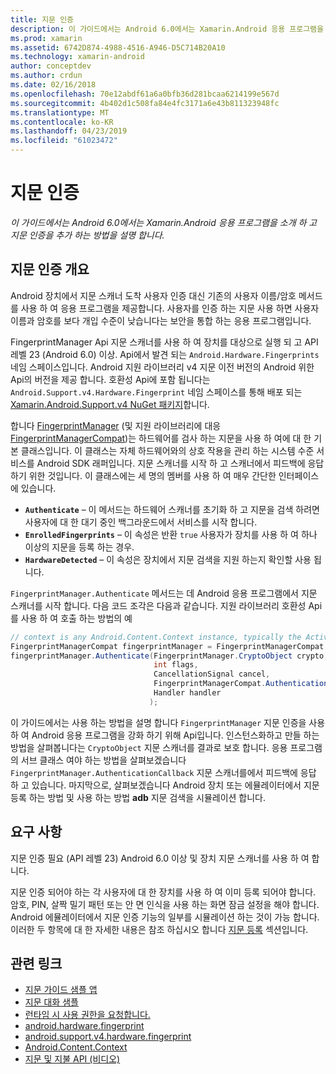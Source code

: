 ```yaml
---
title: 지문 인증
description: 이 가이드에서는 Android 6.0에서는 Xamarin.Android 응용 프로그램을 소개 하 고 지문 인증을 추가 하는 방법을 설명 합니다.
ms.prod: xamarin
ms.assetid: 6742D874-4988-4516-A946-D5C714B20A10
ms.technology: xamarin-android
author: conceptdev
ms.author: crdun
ms.date: 02/16/2018
ms.openlocfilehash: 70e12abdf61a6a0bfb36d281bcaa6214199e567d
ms.sourcegitcommit: 4b402d1c508fa84e4fc3171a6e43b811323948fc
ms.translationtype: MT
ms.contentlocale: ko-KR
ms.lasthandoff: 04/23/2019
ms.locfileid: "61023472"
---
```

# <a name="fingerprint-authentication"></a>지문 인증

_이 가이드에서는 Android 6.0에서는 Xamarin.Android 응용 프로그램을 소개 하 고 지문 인증을 추가 하는 방법을 설명 합니다._


## <a name="fingerprint-authentication-overview"></a>지문 인증 개요

Android 장치에서 지문 스캐너 도착 사용자 인증 대신 기존의 사용자 이름/암호 메서드를 사용 하 여 응용 프로그램을 제공합니다. 사용자를 인증 하는 지문 사용 하면 사용자 이름과 암호를 보다 개입 수준이 낮습니다는 보안을 통합 하는 응용 프로그램입니다.

FingerprintManager Api 지문 스캐너를 사용 하 여 장치를 대상으로 실행 되 고 API 레벨 23 (Android 6.0) 이상. Api에서 발견 되는 `Android.Hardware.Fingerprints` 네임 스페이스입니다. Android 지원 라이브러리 v4 지문 이전 버전의 Android 위한 Api의 버전을 제공 합니다. 호환성 Api에 포함 됩니다는 `Android.Support.v4.Hardware.Fingerprint` 네임 스페이스를 통해 배포 되는 [Xamarin.Android.Support.v4 NuGet 패키지](https://www.nuget.org/packages/Xamarin.Android.Support.v4/)합니다.

합니다 [FingerprintManager](https://developer.android.com/reference/android/hardware/fingerprint/FingerprintManager.html) (및 지원 라이브러리에 대응 [FingerprintManagerCompat](https://developer.android.com/reference/android/support/v4/hardware/fingerprint/FingerprintManagerCompat.html))는 하드웨어를 검사 하는 지문을 사용 하 여에 대 한 기본 클래스입니다. 이 클래스는 자체 하드웨어와의 상호 작용을 관리 하는 시스템 수준 서비스를 Android SDK 래퍼입니다. 지문 스캐너를 시작 하 고 스캐너에서 피드백에 응답 하기 위한 것입니다. 이 클래스에는 세 명의 멤버를 사용 하 여 매우 간단한 인터페이스에 있습니다.

* **`Authenticate`** &ndash; 이 메서드는 하드웨어 스캐너를 초기화 하 고 지문을 검색 하려면 사용자에 대 한 대기 중인 백그라운드에서 서비스를 시작 합니다.
* **`EnrolledFingerprints`** &ndash; 이 속성은 반환 `true` 사용자가 장치를 사용 하 여 하나 이상의 지문을 등록 하는 경우.
* **`HardwareDetected`** &ndash; 이 속성은 장치에서 지문 검색을 지원 하는지 확인할 사용 됩니다.

`FingerprintManager.Authenticate` 메서드는 데 Android 응용 프로그램에서 지문 스캐너를 시작 합니다. 다음 코드 조각은 다음과 같습니다. 지원 라이브러리 호환성 Api를 사용 하 여 호출 하는 방법의 예

```csharp
// context is any Android.Content.Context instance, typically the Activity 
FingerprintManagerCompat fingerprintManager = FingerprintManagerCompat.From(context);
fingerprintManager.Authenticate(FingerprintManager.CryptoObject crypto,
                                int flags,
                                CancellationSignal cancel,
                                FingerprintManagerCompat.AuthenticationCallback callback,
                                Handler handler
                               );
```

이 가이드에서는 사용 하는 방법을 설명 합니다 `FingerprintManager` 지문 인증을 사용 하 여 Android 응용 프로그램을 강화 하기 위해 Api입니다. 인스턴스화하고 만들 하는 방법을 살펴봅니다는 `CryptoObject` 지문 스캐너를 결과로 보호 합니다. 응용 프로그램의 서브 클래스 여야 하는 방법을 살펴보겠습니다 `FingerprintManager.AuthenticationCallback` 지문 스캐너를에서 피드백에 응답 하 고 있습니다. 마지막으로, 살펴보겠습니다 Android 장치 또는 에뮬레이터에서 지문 등록 하는 방법 및 사용 하는 방법 **adb** 지문 검색을 시뮬레이션 합니다.

## <a name="requirements"></a>요구 사항

지문 인증 필요 (API 레벨 23) Android 6.0 이상 및 장치 지문 스캐너를 사용 하 여 합니다. 

지문 인증 되어야 하는 각 사용자에 대 한 장치를 사용 하 여 이미 등록 되어야 합니다. 암호, PIN, 살짝 밀기 패턴 또는 안 면 인식을 사용 하는 화면 잠금 설정을 해야 합니다. Android 에뮬레이터에서 지문 인증 기능의 일부를 시뮬레이션 하는 것이 가능 합니다.  이러한 두 항목에 대 한 자세한 내용은 참조 하십시오 합니다 [지문 등록](enrolling-fingerprint.md) 섹션입니다. 






## <a name="related-links"></a>관련 링크

- [지문 가이드 샘플 앱](https://developer.xamarin.com/samples/monodroid/FingerprintGuide/)
- [지문 대화 샘플](https://developer.xamarin.com/samples/monodroid/android-m/FingerprintDialog/)
- [런타임 시 사용 권한을 요청합니다.](https://developer.android.com/training/permissions/requesting.html)
- [android.hardware.fingerprint](https://developer.android.com/reference/android/hardware/fingerprint/package-summary.html)
- [android.support.v4.hardware.fingerprint](https://developer.android.com/reference/android/support/v4/hardware/fingerprint/package-summary.html)
- [Android.Content.Context](https://developer.xamarin.com/api/type/Android.Content.Context/)
- [지문 및 지불 API (비디오)](https://youtu.be/VOn7VrTRlA4)
